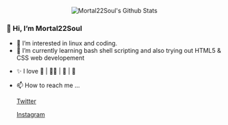 <!---stats credit  (https://github.com/anuraghazra/github-readme-stats)--->

<p align="center">
    <img alt="Mortal22Soul's Github Stats" src="https://github-readme-stats.vercel.app/api?username=Mortal22Soul&show_icons=true&hide_border=true&count_private=true" />
    <!---<img alt="Mortal22Soul's Top Langs" src="https://github-readme-stats.vercel.app/api/top-langs/?username=Mortal22Soul&layout=compact" />--->
</p>

### 👋 Hi, I’m Mortal22Soul
- 👀 I’m interested in linux and coding.
- 🌱 I’m currently learning bash shell scripting and also trying out HTML5 & CSS web developement
<!--- - 💞️ I’m looking to collaborate on ... --->
- ✨ I love 🥋 | 🏊‍♂️ | 📖 | 📸
- 📫 How to reach me ...

  <a href="https://twitter.com/mortal22soul">Twitter</a>
  
  <a href="https://www.instagram.com/_mortal22soul_/">Instagram</a>
  
<!---
Mortal22Soul/Mortal22Soul is a ✨ special ✨ repository because its `README.md` (this file) appears on your GitHub profile.
You can click the Preview link to take a look at your changes.
--->
